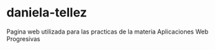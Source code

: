 # daniela-tellez
Pagina web utilizada para las practicas de la materia Aplicaciones Web Progresivas
